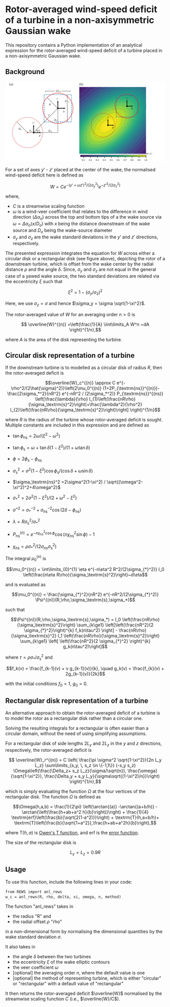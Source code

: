 # Rotor-averaged wind-speed deficit of a turbine in a non-axisymmetric Gaussian wake

This repository contains a Python implementation of an analytical expression for the rotor-averaged wind-speed deficit of a turbine placed in a non-axisymmetric Gaussian wake. 

## Background

![wake](./images/wake.PNG)

For a set of axes $y'$ - $z'$ placed at the center of the wake, the normalised wind-speed deficit here is defined as

$$W = Ce^{-(y'+\omega z')^2/(2\sigma_y^2)} e^{-z'^2/(2\sigma_z^2)}$$

where, 
- $C$ is a streamwise scaling function
- $\omega$ is a wind-veer coefficient that relates to the difference in wind direction ($\Delta \alpha_o$) across the top and bottom tips of a the wake source via $\omega=\Delta \alpha_o (x/D_o)$ with $x$ being the distance downstream of the wake source and $D_o$ being the wake-source diameter
- $\sigma_y$ and $\sigma_z$ are the wake standard deviations in the $y'$ and $z'$ directions, respectively.

The presented expression integrates the equation for $W$ across either a circular disk or a rectangular disk (see figure above), depicting the rotor of a downstream turbine, which is offset from the wake center by the radial distance $\rho$ and the angle $\delta$. Since, $\sigma_y$ and $\sigma_z$ are not equal in the general case of a yawed wake source, the two standard deviations are related via the eccentricity $\xi$ such that 

$$\xi^2=1-(\sigma_y/\sigma_z)^2$$

Here, we use $\sigma_z=\sigma$ and hence $\sigma_y = \sigma \sqrt{1-\xi^2}$.

The rotor-averaged value of $W$ for an averaging order $n>0$ is
```math
    \overline{W}^{(n)}  
    =\left(\frac{1}{A} \iint\limits_A W^n ~dA \right)^{1/n},
```
where $A$ is the area of the disk representing the turbine.

## Circular disk representation of a turbine
If the downstream turbine is to modelled as a circular disk of radius $R$, then the rotor-averaged deficit is
```math
\overline{W}_c^{(n)} \approx C e^{-\rho^2/(2\hat{\sigma}^2)}\left(2\mu_0^{(n)} (1+2P_{\textrm{ns}}^{(n)})-\frac{2\sigma_*^2}{nR^2} e^{-nR^2 / (2\sigma_*^2)} P_{\textrm{ns}}^{(ns)} \left[\frac{\lambda}{\rho} I_{1}\left(\frac{nR\rho}{\sigma_\textrm{s}^2}\right)+\frac{\lambda^2}{\rho^2} I_{2}\left(\frac{nR\rho}{\sigma_\textrm{s}^2}\right)\right] \right)^{1/n}
```

where $R$ is the radius of the turbine whose rotor-averaged deficit is sought. Multiple constants are included in this expression and are defined as
- $\tan{\phi_\textrm{ns}} = 2\omega / (\xi^2 - \omega^2)$
- $\tan{\phi_\textrm{s}} = \omega + \tan{\delta}\left(1-\xi^2\right)  / (1+\omega\tan{\delta})$
- $\phi=2\phi_\textrm{s}-\phi_\textrm{ns}$

- $\sigma_\textrm{s}^2 = 
    \sigma^2\left(1-\xi^2\right) \cos{\phi_\textrm{s}} / (\cos{\delta}+\omega\sin{\delta})$
- $\sigma_\textrm{ns}^2
    =2\sigma^2(1-\xi^2) / \sqrt{(\omega^2-\xi^2)^2+4\omega^2}$
- $\sigma_{*}^2
    =2\sigma^2(1-\xi^2) / (2+\omega^2-\xi^2)$
- $\hat{\sigma}^{-2} = \sigma_{*}^{-2} + \sigma_\textrm{ns}^{-2}\cos{(2\delta-\phi_\textrm{ns})}$
- $\lambda=R\sigma_\textrm{s}^2/\sigma_{*}^2$
- $P_{\textrm{ns}}^{(n)} = e^{-n \chi_{\textrm{ns}}^2 \cos{\phi}} \cos{(n \chi_{\textrm{ns}}^2 \sin{\phi})}-1$
- $\chi_{\textrm{ns}} = \rho \sigma_{*}^2/(2\sigma_\textrm{ns} \sigma_\textrm{s}^2)$

The integral $\mu_0^{(n)}$ is 

$$\mu_0^{(n)} = \int\limits_{0}^{1} \eta e^{-n\eta^2 R^2/(2\sigma_{*}^2)} I_0 \left(\frac{n\eta R\rho}{\sigma_\textrm{s}^2}\right)~d\eta$$

and is evaluated as

```math
\mu_0^{(n)} = \frac{\sigma_{*}^2}{nR^2} e^{-nR^2/(2\sigma_{*}^2)} \Psi^{(n)}(R,\rho,\sigma_\textrm{s},\sigma_*)
```

such that

```math
\Psi^{(n)}(R,\rho,\sigma_\textrm{s},\sigma_*) = I_0 \left(\frac{nR\rho}{\sigma_\textrm{s}^2}\right) \sum_{k\ge1}  \left[\left(\frac{nR^2}{2 \sigma_{*}^2}\right)^{k} f_k(n\tau^2) \right] - \frac{nR\rho}{\sigma_\textrm{s}^2} I_1 \left(\frac{nR\rho}{\sigma_\textrm{s}^2}\right) \sum_{k\ge1} \left[ \left(\frac{nR^2}{2 \sigma_{*}^2} \right)^{k} g_k(n\tau^2)\right]
```

where $\tau = \rho\sigma_{*}/\sigma_\textrm{s}^2$ and 

$$f_k(v) = \frac{f_{k-1}(v) + v g_{k-1}(v)}{k}, \quad g_k(v) = \frac{f_{k}(v) + 2g_{k-1}(v)}{2k}$$

with the initial conditions $f_0=1$, $g_0=0$.

## Rectangular disk representation of a turbine
An alternative approach to obtain the rotor-averaged deficit of a turbine is to model the rotor as a rectangular disk rather than a circular one. 

Solving the resulting integrals for a rectangular is often easier than a circular domain, without the need of using simplifying assumptions.

For a rectangular disk of side lengths $2L_y$ and $2L_z$ in the $y$ and $z$ directions, respectively, the rotor-averaged deficit is

```math
    \overline{W}_r^{(n)} = C
    \left(
    \frac{\pi \sigma^2 \sqrt{1-\xi^2}}{2n  L_y L_z}
    \sum\limits_{s_y, \, s_z \in \{-1,1\}}
    (-s_y s_z)
    \Omega\left(\frac{\Delta_z+ s_z L_z}{\sigma/\sqrt{n}}, \frac{\omega}{\sqrt{1-\xi^2}}, \frac{\Delta_y + s_y L_y}{\sigma\sqrt{(1-\xi^2)/n}}\right)
    \right)^{1/n},
```
which is simply evaluating the function $\Omega$ at the four vertices of the rectangular disk. The function $\Omega$ is defined as

```math
\Omega(h,a,b) = \frac{1}{2\pi} \left(\arctan{(a)} -\arctan{(a+b/h)} - \arctan{\left(\frac{h+ab+a^2 h}{b}\right)}\right) + \frac{1}{4} \textrm{erf}\left(\frac{b}{\sqrt{2(1-a^2)}}\right) +  \textrm{T}(h,a+b/h)+ \textrm{T}\left(\frac{b}{\sqrt{1+a^2}},\frac{h+ab+a^2h}{b}\right),
```
where $\textrm{T}(h,a)$ is [Owen's T function](https://en.wikipedia.org/wiki/Owen%27s_T_function), and erf is the [error function](https://en.wikipedia.org/wiki/Error_function).

The size of the rectangular disk is
```math
L_y = L_z = 0.9 R
```

## Usage

To use this function, include the following lines in your code:
```
from REWS import anl_rews
w_c = anl_rews(R, rho, delta, xi, omega, n, method)
```

The function "anl_rews" takes in
- the radius "R" and
- the radial offset $\rho$ "rho"

in a non-dimensional form by normalising the dimensional quantities by the wake standard deviation $\sigma$.

It also takes in
- the angle $\delta$ between the two turbines
- the eccentricity $\xi$ of the wake elliptic contours
- the veer coefficient $\omega$
- [optional] the averaging order $n$, where the default value is one
- [optional] the method of representing turbine, which is either "circular" or "rectangular" with a default value of "rectangular"

It then returns the rotor-averaged deficit $\overline{W}$ normalised by the streamwise scaling function $C$ (i.e., $\overline{W}/C$).
